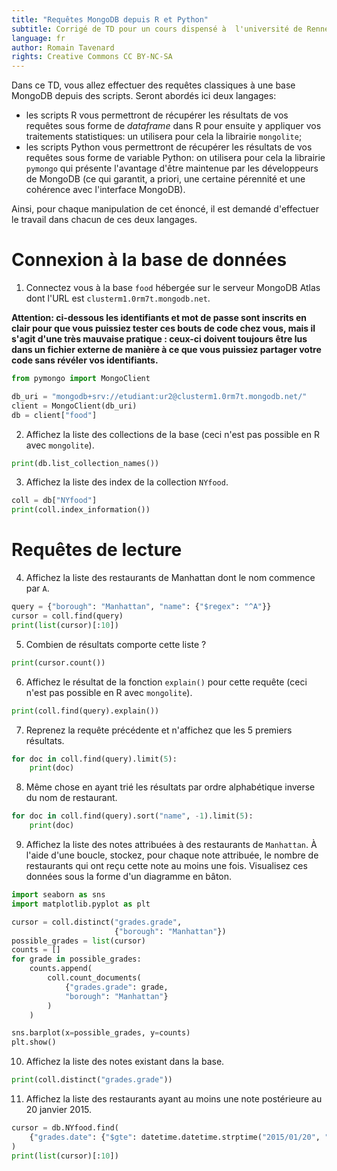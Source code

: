 ```yaml
---
title: "Requêtes MongoDB depuis R et Python"
subtitle: Corrigé de TD pour un cours dispensé à  l'université de Rennes 2
language: fr
author: Romain Tavenard
rights: Creative Commons CC BY-NC-SA
---
```


Dans ce TD, vous allez effectuer des requêtes classiques à une base MongoDB
depuis des scripts.
Seront abordés ici deux langages:

* les scripts R vous permettront de récupérer les résultats de vos requêtes
sous forme  de _dataframe_ dans  R  pour  ensuite  y  appliquer  vos  
traitements statistiques: un utilisera pour cela la librairie `mongolite`;
* les scripts Python vous permettront de récupérer les résultats de vos
requêtes sous forme de variable Python: on utilisera pour cela la librairie
`pymongo` qui présente  l'avantage  d'être  maintenue  par  les  développeurs
de  MongoDB  (ce qui garantit, a priori, une certaine pérennité et une
cohérence avec l'interface MongoDB).

Ainsi, pour chaque manipulation de cet énoncé, il est demandé d'effectuer le
travail dans  chacun  de  ces deux langages.

# Connexion à la base de données

1. Connectez  vous  à  la  base `food` hébergée sur le serveur MongoDB Atlas
dont l'URL est `clusterm1.0rm7t.mongodb.net`.

**Attention: ci-dessous les identifiants et mot de passe sont inscrits en clair pour que vous puissiez tester ces bouts de code chez vous, mais il s'agit d'une très mauvaise pratique : ceux-ci doivent toujours être lus dans un fichier externe de manière à ce que vous puissiez partager votre code sans révéler vos identifiants.**

```python
from pymongo import MongoClient

db_uri = "mongodb+srv://etudiant:ur2@clusterm1.0rm7t.mongodb.net/"
client = MongoClient(db_uri)
db = client["food"]
```

2. Affichez la liste des collections de la base (ceci n'est pas possible en R
avec `mongolite`).

```python
print(db.list_collection_names())
```

3. Affichez la liste des index de la collection `NYfood`.

```python
coll = db["NYfood"]
print(coll.index_information())
```

# Requêtes de lecture

4. Affichez  la  liste  des  restaurants  de  Manhattan  dont  le  nom
commence par `A`.

```python
query = {"borough": "Manhattan", "name": {"$regex": "^A"}}
cursor = coll.find(query)
print(list(cursor)[:10])
```

5. Combien de résultats comporte cette liste ?

```python
print(cursor.count())
```

6. Affichez le résultat de la fonction `explain()` pour cette requête
(ceci n'est pas possible en R avec `mongolite`).

```python
print(coll.find(query).explain())
```

7. Reprenez la requête précédente et n'affichez que les 5 premiers résultats.

```python
for doc in coll.find(query).limit(5):
    print(doc)
```

8. Même  chose  en  ayant  trié  les  résultats  par  ordre  alphabétique
inverse du nom de restaurant.

```python
for doc in coll.find(query).sort("name", -1).limit(5):
    print(doc)
```

<!-- 9. Affichez la liste des notes attribuées à des restaurants de `Manhattan`.  
En  R,  réalisez  un  test  statistique  pour  vérifier  l'hypothèse  selon
laquelle  les  notes  des  restaurants  suivent  la  même  distribution  dans  
les quartiers de Manhattan et Brooklyn.

```python
q_aggreg = [{"$match": {"borough": "Manhattan"}},
            {"$unwind": "$grades.grade"}]
for doc in coll.aggregate(q_aggreg):
    print(doc)
``` -->

9. Affichez la liste des notes attribuées à des restaurants de `Manhattan`.
À l'aide d'une boucle, stockez, pour chaque note attribuée, le nombre de restaurants 
qui ont reçu cette note au moins une fois.
Visualisez ces données sous la forme d'un diagramme en bâton.

```python
import seaborn as sns
import matplotlib.pyplot as plt

cursor = coll.distinct("grades.grade", 
                       {"borough": "Manhattan"})
possible_grades = list(cursor)
counts = []
for grade in possible_grades:
    counts.append(
        coll.count_documents(
            {"grades.grade": grade, 
            "borough": "Manhattan"}
        )
    )

sns.barplot(x=possible_grades, y=counts)
plt.show()
```

10. Affichez la liste des notes existant dans la base.

```python
print(coll.distinct("grades.grade"))
```

11. Affichez la liste des restaurants ayant au moins une note postérieure au
20 janvier 2015.

```python
cursor = db.NYfood.find(
    {"grades.date": {"$gte": datetime.datetime.strptime("2015/01/20", "%Y/%m/%d")}}
)
print(list(cursor)[:10])
```
